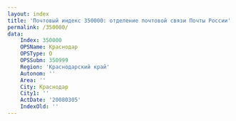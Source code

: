 ```yaml
---
layout: index
title: 'Почтовый индекс 350000: отделение почтовой связи Почты России'
permalink: /350000/
data:
    Index: 350000
    OPSName: Краснодар
    OPSType: О
    OPSSubm: 350999
    Region: 'Краснодарский край'
    Autonom: ''
    Area: ''
    City: Краснодар
    City1: ''
    ActDate: '20080305'
    IndexOld: ''
---
```


